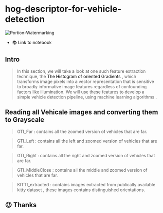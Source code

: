 # hog-descriptor-for-vehicle-detection
![Portion-Watermarking](https://socialify.git.ci/suva007/hog-descriptor-for-vehicle-detection/image?description=1&descriptionEditable=Detecting%20vehicles%20on%20road%20using%20hog%20and%20SVM%20%5Bsimplest%20approach%5D.&font=Bitter&pattern=Circuit%20Board&theme=Dark)

- <a href="https://github.com/suva007/hog-descriptor-for-vehicle-detection/blob/main/carhog.ipynb" title="Link to notebook" style="background-color:#FFFFFF;color:#000000;text-decoration:none">📚 Link to notebook </a>

## Intro
> In this section, we will take a look at one such feature extraction technique, the <a href="https://en.wikipedia.org/wiki/Histogram_of_oriented_gradients" title="Link to notebook" style="background-color:#FFFFFF;color:#000000;text-decoration:none">The Histogram of oriented Gradients </a>, which transforms image pixels into a vector representation that is sensitive to broadly informative image features regardless of confounding factors like illumination. We will use these features to develop a simple vehicle detection pipeline, using machine learning algorithms .

## Reading all Vehicale images and converting them to Grayscale
> GTI_Far : contains all the zoomed version of vehicles that are far.

> GTI_Left : contains all the left and zoomed version of vehicles that are far.

> GTI_Right : contains all the right and zoomed version of vehicles that are far.

> GTI_MiddleClose : contains all the middle and zoomed version of vehicles that are far.

> KITTI_extracted : contains images extracted from publically available kitty dataset , these images contains distinguished orientations.

## :wink: Thanks

